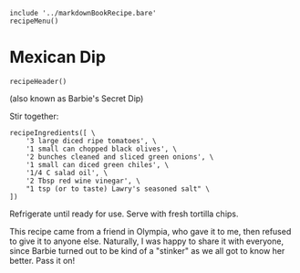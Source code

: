 ~~~ markdown-script
include '../markdownBookRecipe.bare'
recipeMenu()
~~~

# Mexican Dip

~~~ markdown-script
recipeHeader()
~~~

(also known as Barbie's Secret Dip)

Stir together:

~~~ markdown-script
recipeIngredients([ \
    '3 large diced ripe tomatoes', \
    '1 small can chopped black olives', \
    '2 bunches cleaned and sliced green onions', \
    '1 small can diced green chiles', \
    '1/4 C salad oil', \
    '2 Tbsp red wine vinegar', \
    "1 tsp (or to taste) Lawry's seasoned salt" \
])
~~~

Refrigerate until ready for use. Serve with fresh tortilla chips.

This recipe came from a friend in Olympia, who gave it to me, then refused to give it to anyone
else. Naturally, I was happy to share it with everyone, since Barbie turned out to be kind of a
"stinker" as we all got to know her better. Pass it on!
